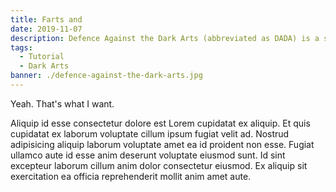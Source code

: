 ```yaml
---
title: Farts and 
date: 2019-11-07
description: Defence Against the Dark Arts (abbreviated as DADA) is a subject taught at Hogwarts School of Witchcraft and Wizardry and Ilvermorny School of Witchcraft and Wizardry.
tags:
  - Tutorial
  - Dark Arts
banner: ./defence-against-the-dark-arts.jpg
---
```

Yeah. That's what I want.

Aliquip id esse consectetur dolore est Lorem cupidatat ex aliquip. Et quis cupidatat ex laborum voluptate cillum ipsum fugiat velit ad. Nostrud adipisicing aliquip laborum voluptate amet ea id proident non esse. Fugiat ullamco aute id esse anim deserunt voluptate eiusmod sunt. Id sint excepteur laborum cillum anim dolor consectetur eiusmod. Ex aliquip sit exercitation ea officia reprehenderit mollit anim amet aute.